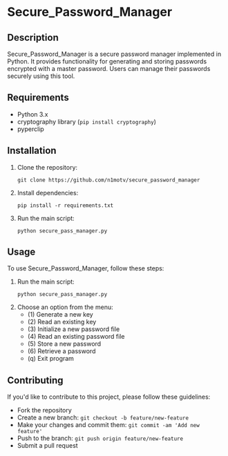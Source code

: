 # Secure_Password_Manager

## Description
Secure_Password_Manager is a secure password manager implemented in Python. It provides functionality for generating and storing passwords encrypted with a master password. Users can manage their passwords securely using this tool.

## Requirements
- Python 3.x
- cryptography library (`pip install cryptography`)
- pyperclip

## Installation
1. Clone the repository:
   ```
   git clone https://github.com/n1motv/secure_password_manager
   ```
2. Install dependencies:
   ```
   pip install -r requirements.txt
   ```
3. Run the main script:
   ```
   python secure_pass_manager.py
   ```

## Usage
To use Secure_Password_Manager, follow these steps:
1. Run the main script:
   ```
   python secure_pass_manager.py
   ```
2. Choose an option from the menu:
   - (1) Generate a new key
   - (2) Read an existing key
   - (3) Initialize a new password file
   - (4) Read an existing password file
   - (5) Store a new password
   - (6) Retrieve a password
   - (q) Exit program

## Contributing
If you'd like to contribute to this project, please follow these guidelines:
- Fork the repository
- Create a new branch: `git checkout -b feature/new-feature`
- Make your changes and commit them: `git commit -am 'Add new feature'`
- Push to the branch: `git push origin feature/new-feature`
- Submit a pull request


